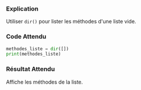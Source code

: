 ### Explication
Utiliser `dir()` pour lister les méthodes d'une liste vide.

### Code Attendu
```python
methodes_liste = dir([])
print(methodes_liste)
```

### Résultat Attendu
Affiche les méthodes de la liste.